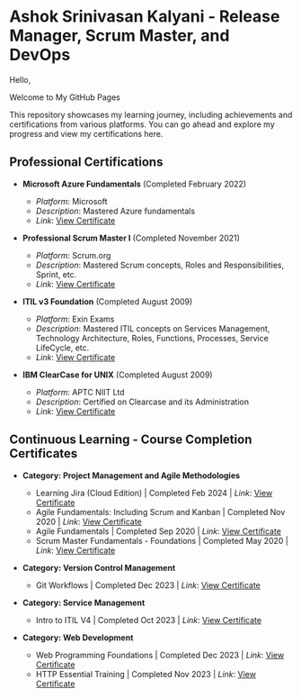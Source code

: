 # Ashok Srinivasan Kalyani - Release Manager, Scrum Master, and DevOps

Hello,

Welcome to My GitHub Pages

This repository showcases my learning journey, including achievements and certifications from various platforms. You can go ahead and explore my progress and view my certifications here.

## Professional Certifications

- **Microsoft Azure Fundamentals** (Completed February 2022)
  - *Platform*: Microsoft
  - *Description*: Mastered Azure fundamentals
  - *Link*: [View Certificate](https://github.com/techiedeva/mycerts/blob/main/Microsoft_Certified_Professional_Certificate_AZ900-Azure%20Fundamentals.pdf)

- **Professional Scrum Master I** (Completed November 2021)
  - *Platform*: Scrum.org
  - *Description*: Mastered Scrum concepts, Roles and Responsibilities, Sprint, etc.
  - *Link*: [View Certificate](https://github.com/techiedeva/mycerts/blob/main/Certificate-Professional%20Scrum%20Master%20I.pdf)
 
- **ITIL v3 Foundation** (Completed August 2009)
  - *Platform*: Exin Exams
  - *Description*: Mastered ITIL concepts on Services Management, Technology Architecture, Roles, Functions, Processes, Service LifeCycle, etc.
  - *Link*: [View Certificate](https://github.com/techiedeva/mycerts/blob/main/ITILV3-Certification.pdf)

- **IBM ClearCase for UNIX** (Completed August 2009)
  - *Platform*: APTC NIIT Ltd
  - *Description*: Certified on Clearcase and its Administration
  - *Link*: [View Certificate](https://github.com/techiedeva/mycerts/blob/main/ClearCase-IBM-Certification.pdf)

## Continuous Learning - Course Completion Certificates
  - **Category: Project Management and Agile Methodologies**
    - Learning Jira (Cloud Edition) | Completed Feb 2024 | *Link*: [View Certificate](https://github.com/techiedeva/mycerts/blob/main/CertificateOfCompletion_Learning%20Jira%20Cloud%20Edition.pdf)
    - Agile Fundamentals: Including Scrum and Kanban | Completed Nov 2020 | *Link*: [View Certificate](https://github.com/techiedeva/mycerts/blob/main/Udemy-AgileFundamentals.pdf)
    - Agile Fundamentals | Completed Sep 2020 | *Link*: [View Certificate](https://github.com/techiedeva/mycerts/blob/main/AgileFundamentals.pdf)
    - Scrum Master Fundamentals - Foundations | Completed May 2020 | *Link*: [View Certificate](https://github.com/techiedeva/mycerts/blob/main/ScrumMasterFundamentals.pdf)
   
  - **Category: Version Control Management**
    - Git Workflows | Completed Dec 2023 | *Link*: [View Certificate](https://github.com/techiedeva/mycerts/blob/main/CertificateOfCompletion_Git%20Workflows.pdf)
   
  - **Category: Service Management**
    - Intro to ITIL V4 | Completed Oct 2023 | *Link*: [View Certificate](https://github.com/techiedeva/mycerts/blob/main/CertificateOfCompletion_Intro%20to%20Service%20Management%20with%20ITIL%204.pdf)

  - **Category: Web Development**
    - Web Programming Foundations | Completed Dec 2023 | *Link*: [View Certificate](https://github.com/techiedeva/mycerts/blob/main/CertificateOfCompletion_Web%20Programming%20Foundations.pdf)
    - HTTP Essential Training | Completed Nov 2023 | *Link*: [View Certificate](https://github.com/techiedeva/mycerts/blob/main/CertificateOfCompletion_HTTP%20Essential%20Training%20(1).pdf)
